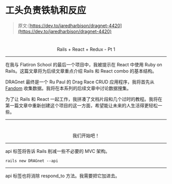 # 工头负责铁轨和反应

> 原文:[https://dev.to/jaredharbison/dragnet-4420](https://dev.to/jaredharbison/dragnet-4420)

# 

<center>Rails + React + Redux - Pt 1</center>

* * *

在我与 Flatiron School 的最后一个项目中，我被提示在 React 中使用 Ruby on Rails。这篇文章将为后续文章重点介绍 Rails 和 React combo 的基本结构。

DRAGnet 最终是一个 Ru Paul 的 Drag Race CRUD 应用程序，我将首先从 [Fandom](https://rupaulsdragrace.fandom.com) 收集数据。我将在本系列的后续文章中讨论数据搜集。

为了让 Rails 和 React 一起工作，我拼凑了文档片段和几个过时的教程。我将在第一篇文章中重新创建这个项目的这一方面，希望能让未来的人生活得更轻松一些。

* * *

# 

<center>我们开始吧！</center>

* * *

api 标签将告诉 Rails 削减一些不必要的 MVC 架构。

`rails new DRAGnet --api`

* * *

api 标签也将消除 respond_to 方法。我需要把它加进去。